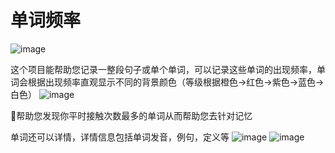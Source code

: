 # 单词频率
![image](https://github.com/user-attachments/assets/762a4fae-8fc5-4997-a60a-0e54705978c7)

这个项目能帮助您记录一整段句子或单个单词，可以记录这些单词的出现频率，单词会根据出现频率直观显示不同的背景颜色（等级根据橙色->红色->紫色->蓝色->白色）
![image](https://github.com/user-attachments/assets/d6ba95dc-bb1a-4785-9c83-0f5fc760ef6a)

📖帮助您发现你平时接触次数最多的单词从而帮助您去针对记忆

单词还可以详情，详情信息包括单词发音，例句，定义等
![image](https://github.com/user-attachments/assets/1968f2ab-adb3-4b5f-bc37-704dad591d6e)
![image](https://github.com/user-attachments/assets/67b229d2-19bc-4597-9654-a968cacc0310)
